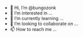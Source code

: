 - 👋 Hi, I’m @bungozonk
- 👀 I’m interested in ...
- 🌱 I’m currently learning ...
- 💞️ I’m looking to collaborate on ...
- 📫 How to reach me ...

<!---
bungozonk/bungozonk is a ✨ special ✨ repository because its `README.md` (this file) appears on your GitHub profile.
You can click the Preview link to take a look at your changes.
--->
